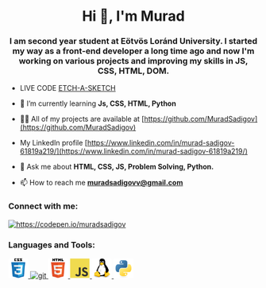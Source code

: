 <h1 align="center">Hi 👋, I'm Murad</h1>
<h3 align="center">I am second year student at Eötvös Loránd University. I started my way as a front-end developer a long time ago and now I'm working on various projects and improving my skills in JS, CSS, HTML, DOM.</h3>

- LIVE CODE [ETCH-A-SKETCH](https://codepen.io/muradsadigov/pen/KKogGZW)

- 🌱 I’m currently learning **Js, CSS, HTML, Python**

- 👨‍💻 All of my projects are available at [https://github.com/MuradSadigov](https://github.com/MuradSadigov)

- My LinkedIn profile [https://www.linkedin.com/in/murad-sadigov-61819a219/](https://www.linkedin.com/in/murad-sadigov-61819a219/)

- 💬 Ask me about **HTML, CSS, JS, Problem Solving, Python.**

- 📫 How to reach me **muradsadigovv@gmail.com**

<h3 align="left">Connect with me:</h3>
<p align="left">
<a href="https://codepen.io/https://codepen.io/muradsadigov" target="blank"><img align="center" src="https://raw.githubusercontent.com/rahuldkjain/github-profile-readme-generator/master/src/images/icons/Social/codepen.svg" alt="https://codepen.io/muradsadigov" height="30" width="40" /></a>
</p>

<h3 align="left">Languages and Tools:</h3>
<p align="left"> <a href="https://www.w3schools.com/css/" target="_blank" rel="noreferrer"> <img src="https://raw.githubusercontent.com/devicons/devicon/master/icons/css3/css3-original-wordmark.svg" alt="css3" width="40" height="40"/> </a> <a href="https://git-scm.com/" target="_blank" rel="noreferrer"> <img src="https://www.vectorlogo.zone/logos/git-scm/git-scm-icon.svg" alt="git" width="40" height="40"/> </a> <a href="https://www.w3.org/html/" target="_blank" rel="noreferrer"> <img src="https://raw.githubusercontent.com/devicons/devicon/master/icons/html5/html5-original-wordmark.svg" alt="html5" width="40" height="40"/> </a> <a href="https://developer.mozilla.org/en-US/docs/Web/JavaScript" target="_blank" rel="noreferrer"> <img src="https://raw.githubusercontent.com/devicons/devicon/master/icons/javascript/javascript-original.svg" alt="javascript" width="40" height="40"/> </a> <a href="https://www.linux.org/" target="_blank" rel="noreferrer"> <img src="https://raw.githubusercontent.com/devicons/devicon/master/icons/linux/linux-original.svg" alt="linux" width="40" height="40"/> </a> <a href="https://www.python.org" target="_blank" rel="noreferrer"> <img src="https://raw.githubusercontent.com/devicons/devicon/master/icons/python/python-original.svg" alt="python" width="40" height="40"/> </a> </p>
